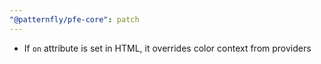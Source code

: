 ```yaml
---
"@patternfly/pfe-core": patch
---
```


- If `on` attribute is set in HTML, it overrides color context from providers
